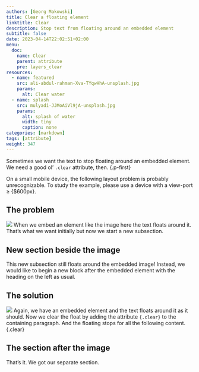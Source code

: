 ```yaml
---
authors: [Georg Makowski]
title: Clear a floating element
linktitle: Clear
description: Stop text from floating around an embedded element
subtitle: false
date: 2023-04-14T22:02:51+02:00 
menu:
  doc:
    name: Clear
    parent: attribute
    pre: layers_clear
resources:
  - name: featured
    src: ali-abdul-rahman-Xva-TYqwHhA-unsplash.jpg
    params:
      alt: Clear water
  - name: splash
    src: mulyadi-JJMoAiVl9jA-unsplash.jpg
    params: 
      alt: splash of water
      width: tiny
      caption: none
categories: [markdown]
tags: [attribute]
weight: 347
---
```


Sometimes we want the text to stop floating around an embedded element. We need a good ol’ `.clear` attribute, then.
{.p-first}
<!--more-->

On a small mobile device, the following layout problem is probably unrecognizable. To study the example, please use a device with a view-port &ge; {$600px}.

## The problem

![](splash) When we embed an element like the image here the text floats around it. That’s what we want initially but now we start a new subsection.

## New section beside the image

This new subsection still floats around the embedded image! Instead, we would like to begin a new block after the embedded element with the heading on the left as usual.

## The solution

![](splash) Again, we have an embedded element and the text floats around it as it should. Now we clear the float by adding the attribute `{.clear}` to the containing paragraph. And the floating stops for all the following content.
{.clear}

## The section after the image

That’s it. We got our separate section.
